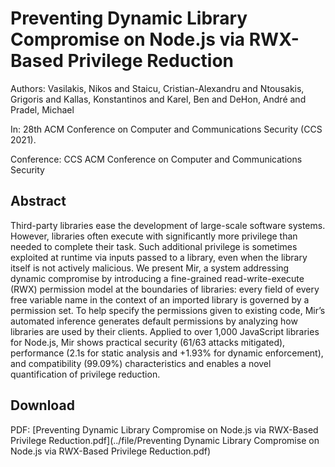 # Preventing Dynamic Library Compromise on Node.js via RWX-Based Privilege Reduction

Authors: Vasilakis, Nikos and Staicu, Cristian-Alexandru and Ntousakis, Grigoris and Kallas, Konstantinos and Karel, Ben and DeHon, André and Pradel, Michael

In: 28th ACM Conference on Computer and Communications Security (CCS 2021).

Conference: CCS ACM Conference on Computer and Communications Security

## Abstract

Third-party libraries ease the development of large-scale software systems. However, libraries often execute with significantly more privilege than needed to complete their task. Such additional privilege is sometimes exploited at runtime via inputs passed to a library, even when the library itself is not actively malicious. We present Mir, a system addressing dynamic compromise by introducing a fine-grained read-write-execute (RWX) permission model at the boundaries of libraries: every field of every free variable name in the context of an imported library is governed by a permission set. To help specify the permissions given to existing code, Mir’s automated inference generates default permissions by analyzing how libraries are used by their clients. Applied to over 1,000 JavaScript libraries for Node.js, Mir shows practical security (61/63 attacks mitigated), performance (2.1s for static analysis and +1.93% for dynamic enforcement), and compatibility (99.09%) characteristics and enables a novel quantification of privilege reduction.

## Download

PDF: [Preventing Dynamic Library Compromise on Node.js via RWX-Based Privilege Reduction.pdf](../file/Preventing Dynamic Library Compromise on Node.js via RWX-Based Privilege Reduction.pdf)